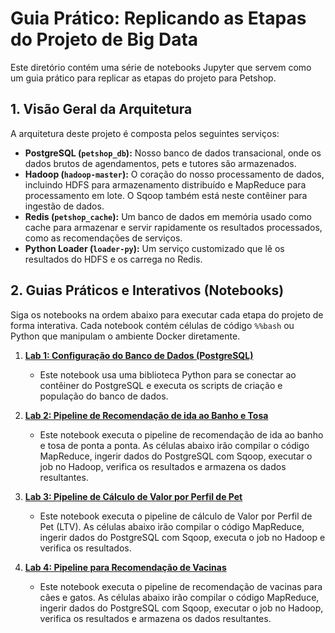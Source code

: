 # Guia Prático: Replicando as Etapas do Projeto de Big Data

Este diretório contém uma série de notebooks Jupyter que servem como um guia prático para replicar as etapas do projeto para Petshop.

## 1. Visão Geral da Arquitetura

A arquitetura deste projeto é composta pelos seguintes serviços:

- **PostgreSQL (`petshop_db`):** Nosso banco de dados transacional, onde os dados brutos de agendamentos, pets e tutores são armazenados.
- **Hadoop (`hadoop-master`):** O coração do nosso processamento de dados, incluindo HDFS para armazenamento distribuído e MapReduce para processamento em lote. O Sqoop também está neste contêiner para ingestão de dados.
- **Redis (`petshop_cache`):** Um banco de dados em memória usado como cache para armazenar e servir rapidamente os resultados processados, como as recomendações de serviços.
- **Python Loader (`loader-py`):** Um serviço customizado que lê os resultados do HDFS e os carrega no Redis.

## 2. Guias Práticos e Interativos (Notebooks)

Siga os notebooks na ordem abaixo para executar cada etapa do projeto de forma interativa. Cada notebook contém células de código `%%bash` ou Python que manipulam o ambiente Docker diretamente.

1.  **[Lab 1: Configuração do Banco de Dados (PostgreSQL)](./lab1-postgresql-setup.ipynb)**
    *   Este notebook usa uma biblioteca Python para se conectar ao contêiner do PostgreSQL e executa os scripts de criação e população do banco de dados.

2.  **[Lab 2: Pipeline de Recomendação de ida ao Banho e Tosa](./lab2-pipeline-banho-e-tosa-predicao.ipynb)**
    *   Este notebook executa o pipeline de recomendação de ida ao banho e tosa de ponta a ponta. As células abaixo irão compilar o código MapReduce, ingerir dados do PostgreSQL com Sqoop, executar o job no Hadoop, verifica os resultados e armazena os dados resultantes.

3.  **[Lab 3: Pipeline de Cálculo de Valor por Perfil de Pet](./lab3-pipeline-valor-por-perfil.ipynb)**
    *   Este notebook executa o pipeline de cálculo de Valor por Perfil de Pet (LTV). As células abaixo irão compilar o código MapReduce, ingerir dados do PostgreSQL com Sqoop, executa o job no Hadoop e verifica os resultados.

4.  **[Lab 4: Pipeline para Recomendação de Vacinas](./lab4-pipeline-vacinacao-predicao.ipynb)**
    *   Este notebook executa o pipeline de recomendação de vacinas para cães e gatos. As células abaixo irão compilar o código MapReduce, ingerir dados do PostgreSQL com Sqoop, executar o job no Hadoop, verifica os resultados e armazena os dados resultantes.
